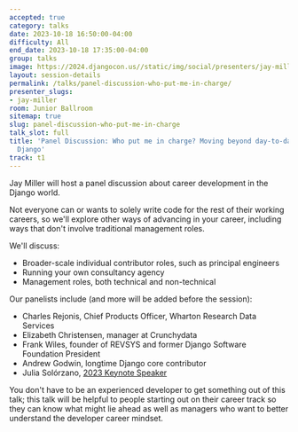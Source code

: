 ```yaml
---
accepted: true
category: talks
date: 2023-10-18 16:50:00-04:00
difficulty: All
end_date: 2023-10-18 17:35:00-04:00
group: talks
image: https://2024.djangocon.us//static/img/social/presenters/jay-miller.png
layout: session-details
permalink: /talks/panel-discussion-who-put-me-in-charge/
presenter_slugs:
- jay-miller
room: Junior Ballroom
sitemap: true
slug: panel-discussion-who-put-me-in-charge
talk_slot: full
title: 'Panel Discussion: Who put me in charge? Moving beyond day-to-day coding in
  Django'
track: t1
---
```


Jay Miller will host a panel discussion about career development in the Django world.

Not everyone can or wants to solely write code for the rest of their working careers, so we'll explore other ways of advancing in your career, including ways that don't involve traditional management roles.

We'll discuss:

-   Broader-scale individual contributor roles, such as principal engineers
-   Running your own consultancy agency
-   Management roles, both technical and non-technical

Our panelists include (and more will be added before the session):

-   Charles Rejonis, Chief Products Officer, Wharton Research Data Services
-   Elizabeth Christensen, manager at Crunchydata
-   Frank Wiles, founder of REVSYS and former Django Software Foundation President
-   Andrew Godwin, longtime Django core contributor
-   Julia Solórzano, [2023 Keynote Speaker](/news/julia-solorzano/)

You don't have to be an experienced developer to get something out of this talk; this talk will be helpful to people starting out on their career track so they can know what might lie ahead as well as managers who want to better understand the developer career mindset.
